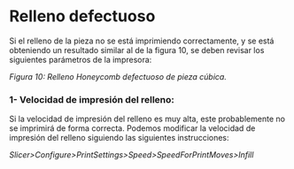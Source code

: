 # Relleno defectuoso

Si el relleno de la pieza no se está imprimiendo correctamente, y se está obteniendo un resultado similar al de la figura 10, se deben revisar los siguientes parámetros de la impresora:


*Figura 10: Relleno Honeycomb defectuoso de pieza cúbica.*

### 1- Velocidad de impresión del relleno:

Si la velocidad de impresión del relleno es muy alta, este probablemente no se imprimirá de forma correcta. Podemos modificar la velocidad de impresión del relleno siguiendo las siguientes instrucciones:

*Slicer>Configure>PrintSettings>Speed>SpeedForPrintMoves>Infill*